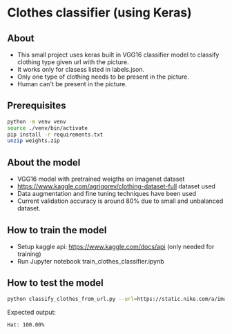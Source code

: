 # Clothes classifier (using Keras)
## About
- This small project uses keras built in VGG16 classifier model to classify clothing type given url with the picture. 
- It works only for clasess listed in labels.json.
- Only one type of clothing needs to be present in the picture.
- Human can't be present in the picture.

## Prerequisites
```bash
python -m venv venv
source ./venv/bin/activate
pip install -r requirements.txt
unzip weights.zip
```

## About the model
- VGG16 model with pretrained weigths on imagenet dataset
- https://www.kaggle.com/agrigorev/clothing-dataset-full dataset used
- Data augmentation and fine tuning techniques have been used
- Current validation accuracy is around 80% due to small and unbalanced dataset.

## How to train the model
- Setup kaggle api: https://www.kaggle.com/docs/api (only needed for training)
- Run Jupyter notebook train_clothes_classifier.ipynb

## How to test the model
```bash
python classify_clothes_from_url.py --url=https://static.nike.com/a/images/c_limit,w_592,f_auto/t_product_v1/f694561a-1c8e-42f8-8997-79251ccdc468/bucket-hat-Jj8GT4.png
```
Expected output:
```bash
Hat: 100.00%
```
